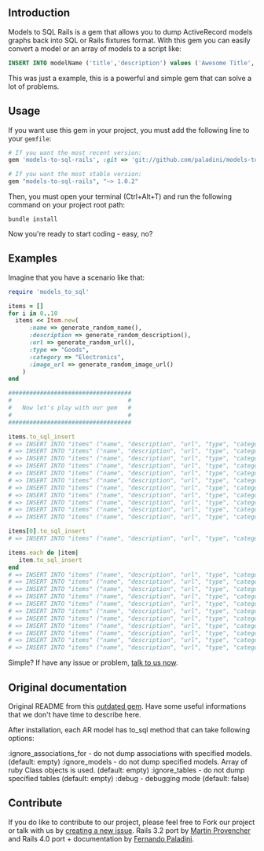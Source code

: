 Introduction
---------------
Models to SQL Rails is a gem that allows you to dump ActiveRecord models graphs back into SQL or Rails fixtures format. With this gem you can easily convert a model or an array of models to a script like:
```sql
INSERT INTO modelName ('title','description') values ('Awesome Title', 'Wow, amaze description, much doge.');
```
This was just a example, this is a powerful and simple gem that can solve a lot of problems.

Usage
---------------
If you want use this gem in your project, you must add the following line to your `gemfile`:
```ruby
# If you want the most recent version:
gem 'models-to-sql-rails', :git => 'git://github.com/paladini/models-to-sql-rails.git'

# If you want the most stable version:
gem "models-to-sql-rails", "~> 1.0.2"
```
Then, you must open your terminal (Ctrl+Alt+T) and run the following command on your project root path:
```shell
bundle install
```
Now you're ready to start coding - easy, no?

Examples
--------------

Imagine that you have a scenario like that:

```ruby
require 'models_to_sql'

items = []
for i in 0..10
  items << Item.new(
      :name => generate_random_name(), 
      :description => generate_random_description(),
      :url => generate_random_url(),
      :type => "Goods",
      :category => "Electronics",
      :image_url => generate_random_image_url()
    )
end

###################################
#                                 #
#   Now let's play with our gem   #
#                                 #
###################################

items.to_sql_insert
# => INSERT INTO "items" ("name", "description", "url", "type", "category", "image_url") VALUES('UKlRBjdsyzLtjCL', 'GWpDhkVtkUHkazW', 'CGeCMJjTQGPFUbc', 'Goods', 'Electronics', 'kQWPeRytZAedVnF');
# => INSERT INTO "items" ("name", "description", "url", "type", "category", "image_url") VALUES('UbOwdYzzFAKckNF', 'nlrMddCWRkYznBH', 'HOdGfDQBHmxSvSW', 'Goods', 'Electronics', 'PtWCKyhxrMFZVJd');
# => INSERT INTO "items" ("name", "description", "url", "type", "category", "image_url") VALUES('NvQEUPVgKrPPaQh', 'uTPhqUvVTClimXA', 'HcTtNNoDjncnAIN', 'Goods', 'Electronics', 'LvtpaxTlLWblyar');
# => INSERT INTO "items" ("name", "description", "url", "type", "category", "image_url") VALUES('GXSujkenwzvUqcS', 'QRjnvJROfZVSVEj', 'JoGNZMrjmUFlqVM', 'Goods', 'Electronics', 'yVJxiNEWFhQJbKv');
# => INSERT INTO "items" ("name", "description", "url", "type", "category", "image_url") VALUES('gtJRWGAFOAvPzMa', 'TOFcwXlFxlLroTo', 'IlNmsRvShgbYace', 'Goods', 'Electronics', 'yLIBqYQjVIBeRcB');
# => INSERT INTO "items" ("name", "description", "url", "type", "category", "image_url") VALUES('dUMiXZOzASvMyAv', 'nNuTUCjRsxNNoUU', 'qumOEoEpwGrJcjA', 'Goods', 'Electronics', 'PwbjaGayRZdwlKv');
# => INSERT INTO "items" ("name", "description", "url", "type", "category", "image_url") VALUES('heuqrYERTtdUfgS', 'ZYckUtadljKbTBA', 'iFwqJYbqYYgEJNv', 'Goods', 'Electronics', 'BHHOXSFORpDsZBU');
# => INSERT INTO "items" ("name", "description", "url", "type", "category", "image_url") VALUES('jFjywdyxTWrWrvC', 'MaJfdgHSENuHkrW', 'hnRJJwsSKHYCnvo', 'Goods', 'Electronics', 'fkKuTpgmvCYEzOK');
# => INSERT INTO "items" ("name", "description", "url", "type", "category", "image_url") VALUES('JOIlNUFUVcMtQrP', 'PjLMkYvyFYGlRlr', 'MHucPxQxylqLQia', 'Goods', 'Electronics', 'quWbZUHSXwLvClY');
# => INSERT INTO "items" ("name", "description", "url", "type", "category", "image_url") VALUES('UxtBOSKroxWtShX', 'ORVtVgfCTonQIZH', 'SjWgwuZBxLLHKCe', 'Goods', 'Electronics', 'drOiSxLZAkFtbCW');
# => INSERT INTO "items" ("name", "description", "url", "type", "category", "image_url") VALUES('juAiBiHnFybnjlL', 'ouDFQXnSkRIMQaR', 'hgifUygkuXAWPLp', 'Goods', 'Electronics', 'dKVCzaOCJwmxIim');

items[0].to_sql_insert
# => INSERT INTO "items" ("name", "description", "url", "type", "category", "image_url") VALUES('UKlRBjdsyzLtjCL', 'GWpDhkVtkUHkazW', 'CGeCMJjTQGPFUbc', 'Goods', 'Electronics', 'kQWPeRytZAedVnF');

items.each do |item|
   item.to_sql_insert
end
# => INSERT INTO "items" ("name", "description", "url", "type", "category", "image_url") VALUES('UKlRBjdsyzLtjCL', 'GWpDhkVtkUHkazW', 'CGeCMJjTQGPFUbc', 'Goods', 'Electronics', 'kQWPeRytZAedVnF');
# => INSERT INTO "items" ("name", "description", "url", "type", "category", "image_url") VALUES('UbOwdYzzFAKckNF', 'nlrMddCWRkYznBH', 'HOdGfDQBHmxSvSW', 'Goods', 'Electronics', 'PtWCKyhxrMFZVJd');
# => INSERT INTO "items" ("name", "description", "url", "type", "category", "image_url") VALUES('NvQEUPVgKrPPaQh', 'uTPhqUvVTClimXA', 'HcTtNNoDjncnAIN', 'Goods', 'Electronics', 'LvtpaxTlLWblyar');
# => INSERT INTO "items" ("name", "description", "url", "type", "category", "image_url") VALUES('GXSujkenwzvUqcS', 'QRjnvJROfZVSVEj', 'JoGNZMrjmUFlqVM', 'Goods', 'Electronics', 'yVJxiNEWFhQJbKv');
# => INSERT INTO "items" ("name", "description", "url", "type", "category", "image_url") VALUES('gtJRWGAFOAvPzMa', 'TOFcwXlFxlLroTo', 'IlNmsRvShgbYace', 'Goods', 'Electronics', 'yLIBqYQjVIBeRcB');
# => INSERT INTO "items" ("name", "description", "url", "type", "category", "image_url") VALUES('dUMiXZOzASvMyAv', 'nNuTUCjRsxNNoUU', 'qumOEoEpwGrJcjA', 'Goods', 'Electronics', 'PwbjaGayRZdwlKv');
# => INSERT INTO "items" ("name", "description", "url", "type", "category", "image_url") VALUES('heuqrYERTtdUfgS', 'ZYckUtadljKbTBA', 'iFwqJYbqYYgEJNv', 'Goods', 'Electronics', 'BHHOXSFORpDsZBU');
# => INSERT INTO "items" ("name", "description", "url", "type", "category", "image_url") VALUES('jFjywdyxTWrWrvC', 'MaJfdgHSENuHkrW', 'hnRJJwsSKHYCnvo', 'Goods', 'Electronics', 'fkKuTpgmvCYEzOK');
# => INSERT INTO "items" ("name", "description", "url", "type", "category", "image_url") VALUES('JOIlNUFUVcMtQrP', 'PjLMkYvyFYGlRlr', 'MHucPxQxylqLQia', 'Goods', 'Electronics', 'quWbZUHSXwLvClY');
# => INSERT INTO "items" ("name", "description", "url", "type", "category", "image_url") VALUES('UxtBOSKroxWtShX', 'ORVtVgfCTonQIZH', 'SjWgwuZBxLLHKCe', 'Goods', 'Electronics', 'drOiSxLZAkFtbCW');
# => INSERT INTO "items" ("name", "description", "url", "type", "category", "image_url") VALUES('juAiBiHnFybnjlL', 'ouDFQXnSkRIMQaR', 'hgifUygkuXAWPLp', 'Goods', 'Electronics', 'dKVCzaOCJwmxIim');

```

Simple? If have any issue or problem, [talk to us now](https://github.com/vivrass/models-to-sql/issues).

Original documentation
--------------

Original README from this [outdated gem](https://github.com/dsabanin/models-to-sql-rails-plugin). Have some useful informations that we don't have time to describe here.

After installation, each AR model has to_sql method that can take following options:

  :ignore_associations_for - do not dump associations with specified models. (default: empty)
  :ignore_models - do not dump specified models. Array of ruby Class objects is used. (default: empty)
  :ignore_tables - do not dump specified tables (default: empty)
  :debug - debugging mode (default: false)
  
  
Contribute
-------------

If you do like to contribute to our project, please feel free to Fork our project or talk with us by [creating a new issue](https://github.com/vivrass/models-to-sql/issues/new). Rails 3.2 port by [Martin Provencher](https://github.com/vivrass) and Rails 4.0 port + documentation by [Fernando Paladini](https://github.com/paladini).

